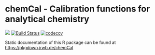 # chemCal - Calibration functions for analytical chemistry

[![](https://www.r-pkg.org/badges/version/chemCal)](https://cran.r-project.org/package=chemCal)
[![Build Status](https://travis-ci.com/jranke/chemCal.svg?branch=master)](https://travis-ci.com/jranke/chemCal)
[![codecov](https://codecov.io/github/jranke/chemCal/branch/master/graphs/badge.svg)](https://codecov.io/github/jranke/chemCal) 

Static documentation of this R package can be found at
https://pkgdown.jrwb.de/chemCal
